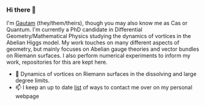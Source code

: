 ### Hi there 👋

I'm [Gautam](https://gchaudhuri.dev/) (they/them/theirs), though you may also know me as Cas or Quantum.
I'm currently a PhD candidate in Differential Geometry/Mathematical Physics studying the dynamics of vortices in the Abelian Higgs model.
My work touches on many different aspects of geometry, but mainly focuses on Abelian gauge theories and vector bundles on Riemann surfaces.
I also perform numerical experiments to inform my work, repositories for this are kept here.

- 🔭 Dynamics of vortices on Riemann surfaces in the dissolving and large degree limits.
- 📫 I keep an up to date [list](https://gchaudhuri.dev/#contact) of ways to contact me over on my personal webpage 
